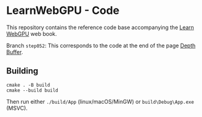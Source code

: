 LearnWebGPU - Code
==================

This repository contains the reference code base accompanying the [Learn WebGPU](learnwgpu.com) web book.

Branch `step052`: This corresponds to the code at the end of the page [Depth Buffer](https://eliemichel.github.io/LearnWebGPU/basic-3d-rendering/3d-meshes/depth-buffer.html).

Building
--------

```
cmake . -B build
cmake --build build
```

Then run either `./build/App` (linux/macOS/MinGW) or `build\Debug\App.exe` (MSVC).
